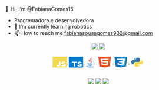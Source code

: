👋 Hi, I’m @FabianaGomes15
- Programadora e desenvolvedora
- 🌱 I’m currently learning robotics 
- 📫 How to reach me fabianasousagomes932@gmail.com 

<div align="center">
  <a href="https://github.com/fabianagomes15">
  <img height="180em" src="https://github-readme-stats.vercel.app/api?username=fabianagomes15&show_icons=true&theme=dracula&include_all_commits=true&count_private=true"/>
  <img height="180em" src="https://github-readme-stats.vercel.app/api/top-langs/?username=fabianagomes15&layout=compact&langs_count=7&theme=dracula"/>

<div style="display: inline_block"><br>
  <img align="center" alt="Fabiana-Js" height="30" width="40" src="https://raw.githubusercontent.com/devicons/devicon/master/icons/javascript/javascript-plain.svg">
  <img align="center" alt="Fabiana-Ts" height="30" width="40" src="https://raw.githubusercontent.com/devicons/devicon/master/icons/typescript/typescript-plain.svg">
  <img align="center" alt="Fabiana-Java" height="30" width"40" src="https://raw.githubusercontent.com/devicons/devicon/master/icons/java/java-original.svg">
  <img align="center" alt="Fabiana-HTML" height="30" width="40" src="https://raw.githubusercontent.com/devicons/devicon/master/icons/html5/html5-original.svg">
  <img align="center" alt="Fabiana-CSS" height="30" width="40" src="https://raw.githubusercontent.com/devicons/devicon/master/icons/css3/css3-original.svg">
  <img align="center" alt="Fabiana-Python" height="30" width="40" src="https://raw.githubusercontent.com/devicons/devicon/master/icons/python/python-original.svg"
  <img align="center" alt="Fabiana-Csharp" height="30" width="40" src="https://raw.githubusercontent.com/devicons/devicon/master/icons/csharp/csharp-original.svg"
  <img align="center" alt="Fabiana-PHP" heigt="30" width="40" src="https://raw.githubesercontent.com/devicons/devicon/master/icons/php/php-original.svg">
</div>

 ##

<div>
  <a href="https://www.instagram.com/invites/contact/?i=ud9zg5qfnbuc&utm_content=hj7fhvb" target="_blank"><img src="https://img.shields.io/badge/-Instagram-%23E4405F?style=for-the- badge&logo=instagram&logoColor=white" target="_blank"></a>
  <a href = "mailto:fabianasousagomes932@gmail.com"><img src="https://img.shields.io/badge/-Gmail-%23333?style=for-the-badge&logo=gmail&logoColor=white" destino ="_blank"></a>
  <a href="https://www.linkedin.com/in/fabiana-s-b33849204" target="_blank"><img src="https://img.shields.io/badge/-LinkedIn-% 230077B5?style=for-the- badge&logo=linkedin&logoColor=white" target="_blank"></a>


